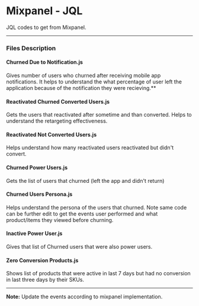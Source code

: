 # Mixpanel - JQL
JQL codes to get from Mixpanel.

---
### Files Description 


#### Churned Due to Notification.js
Gives number of users who churned after receiving mobile app notifications. It helps to understand the what percentage of user left the application because of the notification they were recieving.**  

#### Reactivated Churned Converted Users.js
Gets the users that reactivated after sometime and than converted. Helps to understand the retargeting effectiveness.

#### Reactivated Not Converted Users.js
Helps understand how many reactivated users reactivated but didn't convert.

#### Churned Power Users.js
Gets the list of users that churned (left the app and didn't return)

#### Churned Users Persona.js
Helps understand the persona of the users that churned. 
Note same code can be further edit to get the events user performed and what product/items they viewed before churning.

#### Inactive Power User.js
Gives that list of Churned users that were also power users.

#### Zero Conversion Products.js
Shows list of products that were active in last 7 days but had no conversion in last three days by their SKUs.

---

__Note:__ Update the events according to mixpanel implementation.  
